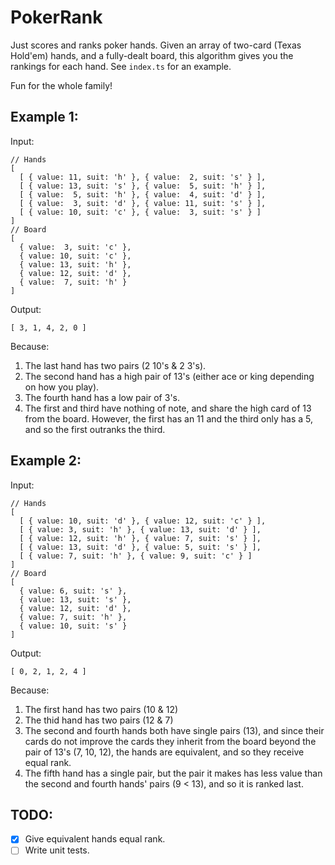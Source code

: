 # PokerRank

Just scores and ranks poker hands. 
Given an array of two-card (Texas Hold'em) hands, and a fully-dealt board, this algorithm gives you the rankings for each hand. 
See `index.ts` for an example.

Fun for the whole family!

## Example 1:

Input:
```
// Hands
[
  [ { value: 11, suit: 'h' }, { value:  2, suit: 's' } ],
  [ { value: 13, suit: 's' }, { value:  5, suit: 'h' } ],
  [ { value:  5, suit: 'h' }, { value:  4, suit: 'd' } ],
  [ { value:  3, suit: 'd' }, { value: 11, suit: 's' } ],
  [ { value: 10, suit: 'c' }, { value:  3, suit: 's' } ]
]
// Board
[
  { value:  3, suit: 'c' },
  { value: 10, suit: 'c' },
  { value: 13, suit: 'h' },
  { value: 12, suit: 'd' },
  { value:  7, suit: 'h' }
]
```

Output:
```
[ 3, 1, 4, 2, 0 ]
```

Because:
1. The last hand has two pairs (2 10's & 2 3's).
2. The second hand has a high pair of 13's (either ace or king depending on how you play).
3. The fourth hand has a low pair of 3's.
4. The first and third have nothing of note, and share the high card of 13 from the board. However,
the first has an 11 and the third only has a 5, and so the first outranks the third.

## Example 2:

Input:
```
// Hands
[
  [ { value: 10, suit: 'd' }, { value: 12, suit: 'c' } ],
  [ { value: 3, suit: 'h' }, { value: 13, suit: 'd' } ],
  [ { value: 12, suit: 'h' }, { value: 7, suit: 's' } ],
  [ { value: 13, suit: 'd' }, { value: 5, suit: 's' } ],
  [ { value: 7, suit: 'h' }, { value: 9, suit: 'c' } ]
]
// Board
[
  { value: 6, suit: 's' },
  { value: 13, suit: 's' },
  { value: 12, suit: 'd' },
  { value: 7, suit: 'h' },
  { value: 10, suit: 's' }
]
```

Output:
```
[ 0, 2, 1, 2, 4 ]
```

Because:
1. The first hand has two pairs (10 & 12)
2. The thid hand has two pairs (12 & 7)
3. The second and fourth hands both have single pairs (13), and since their cards 
do not improve the cards they inherit from the board beyond the pair of 13's (7, 10, 12), 
the hands are equivalent, and so they receive equal rank.
4. The fifth hand has a single pair, but the pair it makes has less value than the second 
and fourth hands' pairs (9 < 13), and so it is ranked last.


## TODO:

- [X] Give equivalent hands equal rank.
- [ ] Write unit tests.
